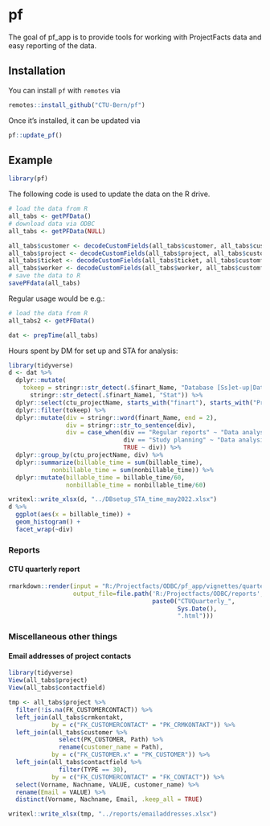 
<!-- README.md is generated from README.Rmd. Please edit that file -->

# pf

<!-- badges: start -->
<!-- badges: end -->

The goal of pf_app is to provide tools for working with ProjectFacts
data and easy reporting of the data.

## Installation

You can install `pf` with `remotes` via

``` r
remotes::install_github("CTU-Bern/pf")
```

Once it’s installed, it can be updated via

``` r
pf::update_pf()
```

## Example

``` r
library(pf)
```

The following code is used to update the data on the R drive.

``` r
# load the data from R
all_tabs <- getPFData()
# download data via ODBC
all_tabs <- getPFData(NULL)

all_tabs$customer <- decodeCustomFields(all_tabs$customer, all_tabs$customfields)
all_tabs$project <- decodeCustomFields(all_tabs$project, all_tabs$customfields)
all_tabs$ticket <- decodeCustomFields(all_tabs$ticket, all_tabs$customfields)
all_tabs$worker <- decodeCustomFields(all_tabs$worker, all_tabs$customfields)
# save the data to R
savePFdata(all_tabs)
```

Regular usage would be e.g.:

``` r
# load the data from R
all_tabs2 <- getPFData()

dat <- prepTime(all_tabs)
```

Hours spent by DM for set up and STA for analysis:

``` r
library(tidyverse)
d <- dat %>% 
  dplyr::mutate(
    tokeep = stringr::str_detect(.$finart_Name, "Database [Ss]et-up|Data [Aa]nalysis|Statist") |
      stringr::str_detect(.$finart_Name1, "Stat")) %>% 
  dplyr::select(ctu_projectName, starts_with("finart"), starts_with("ProjectName"), tokeep) |> View()
  dplyr::filter(tokeep) %>% 
  dplyr::mutate(div = stringr::word(finart_Name, end = 2),
                div = stringr::str_to_sentence(div), 
                div = case_when(div == "Regular reports" ~ "Data analysis",
                                div == "Study planning" ~ "Data analysis",
                                TRUE ~ div)) %>% 
  dplyr::group_by(ctu_projectName, div) %>% 
  dplyr::summarize(billable_time = sum(billable_time),
            nonbillable_time = sum(nonbillable_time)) %>% 
  dplyr::mutate(billable_time = billable_time/60,
                nonbillable_time = nonbillable_time/60)

writexl::write_xlsx(d, "../DBsetup_STA_time_may2022.xlsx")
d %>% 
  ggplot(aes(x = billable_time)) +
  geom_histogram() +
  facet_wrap(~div)
```

### Reports

#### CTU quarterly report

``` r
rmarkdown::render(input = "R:/Projectfacts/ODBC/pf_app/vignettes/quarterly.Rmd", 
                  output_file=file.path('R:/Projectfacts/ODBC/reports', 
                                        paste0("CTUQuarterly_",
                                               Sys.Date(),
                                               ".html")))
```

### Miscellaneous other things

#### Email addresses of project contacts

``` r
library(tidyverse)
View(all_tabs$project)
View(all_tabs$contactfield)

tmp <- all_tabs$project %>% 
  filter(!is.na(FK_CUSTOMERCONTACT)) %>% 
  left_join(all_tabs$crmkontakt, 
            by = c("FK_CUSTOMERCONTACT" = "PK_CRMKONTAKT")) %>% 
  left_join(all_tabs$customer %>% 
              select(PK_CUSTOMER, Path) %>% 
              rename(customer_name = Path), 
            by = c("FK_CUSTOMER.x" = "PK_CUSTOMER")) %>% 
  left_join(all_tabs$contactfield %>% 
              filter(TYPE == 30),
            by = c("FK_CUSTOMERCONTACT" = "FK_CONTACT")) %>% 
  select(Vorname, Nachname, VALUE, customer_name) %>% 
  rename(Email = VALUE) %>% 
  distinct(Vorname, Nachname, Email, .keep_all = TRUE) 

writexl::write_xlsx(tmp, "../reports/emailaddresses.xlsx")
```
